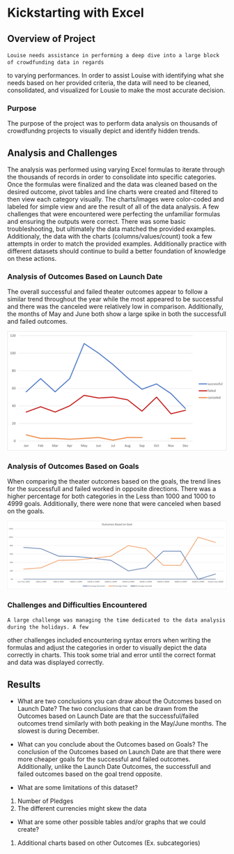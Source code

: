 # Kickstarting with Excel

## Overview of Project
	Louise needs assistance in performing a deep dive into a large block of crowdfunding data in regards 
to varying performances. In order to assist Louise with identifying what she needs based on her provided 
criteria, the data will need to be cleaned, consolidated, and visualized for Lousie to make the most accurate 
decision.

### Purpose
The purpose of the project was to perform data analysis on thousands of crowdfundng projects to 
visually depict and identify hidden trends.

## Analysis and Challenges

The analysis was performed using varying Excel formulas to iterate through the thousands of records 
in order to consolidate into specific categories. Once the formulas were finalized and the data was 
cleaned based on the desired outcome, pivot tables and line charts were created and filtered to then 
view each category visually. The charts/images were color-coded and labeled for simple view and are 
the result of all of the data analysis. A few challenges that were encountered were perfecting the 
unfamiliar formulas and ensuring the outputs were correct. There was some basic troubleshooting, but 
ultimately the data matched the provided examples. Additionaly, the data with the charts (columns/values/count)
took a few attempts in order to match the provided examples. Additionally practice with different datasets
should continue to build a better foundation of knowledge on these actions. 

### Analysis of Outcomes Based on Launch Date

The overall successful and failed theater outcomes appear to follow a similar trend throughout the year
while the most appeared to be successful and there was the canceled were relatively
low in comparison. Additionally, the months of May and June both show a large spike in both the successfull
and failed outcomes.

![This is an image](https://github.com/gonzojc/kickstarter-analysis/blob/main/Resources/Theater_Outcomes_vs_Launch.png)

### Analysis of Outcomes Based on Goals

When comparing the theater outcomes based on the goals, the trend lines for the successfull and failed 
worked in opposite directions. There was a higher percentage for both categories in the Less than 1000 and 
1000 to 4999 goals. Additionally, there were none that were canceled when based on the goals.

![This is an image](https://github.com/gonzojc/kickstarter-analysis/blob/main/Resources/Outcomes_vs_Goals.png)

### Challenges and Difficulties Encountered
	A large challenge was managing the time dedicated to the data analysis during the holidays. A few 
other challenges included encountering syntax errors when writing the formulas and adjust the categories in
order to visually depict the data correctly in charts. This took some trial and error until the correct format
and data was displayed correctly.

## Results

- What are two conclusions you can draw about the Outcomes based on Launch Date? The two conclusions that 
can be drawn from the Outcomes based on Launch Date are that the successful/failed outcomes trend 
similarly with both peaking in the May/June months. The slowest is during December.

- What can you conclude about the Outcomes based on Goals? The conclusion of the Outcomes based on Launch Date
are that there were more cheaper goals for the successful and failed outcomes. Additionally, unlike the Launch
Date Outcomes, the successfull and failed outcomes based on the goal trend opposite.

- What are some limitations of this dataset?
1. Number of Pledges
2. The different currencies might skew the data

- What are some other possible tables and/or graphs that we could create?
1. Additional charts based on other Outcomes (Ex. subcategories)
